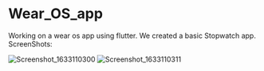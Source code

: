 # Wear_OS_app
Working on a wear os app using flutter.
We created a basic Stopwatch app.
ScreenShots:

![Screenshot_1633110300](https://user-images.githubusercontent.com/70877885/135664559-56527f4c-251d-4158-a7fa-d378ae778260.png)
![Screenshot_1633110311](https://user-images.githubusercontent.com/70877885/135664568-cba57080-f0d0-4322-b549-dfd3bd54c863.png)
